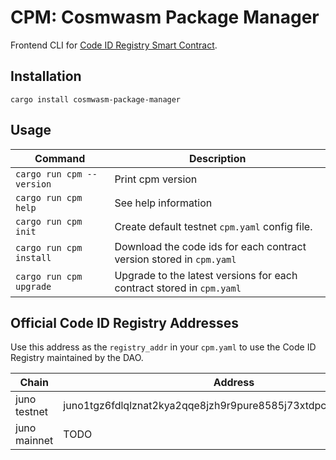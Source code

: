 # CPM: Cosmwasm Package Manager

Frontend CLI for [Code ID Registry Smart Contract](../../contracts/cw-code-id-registry/README.md).

## Installation

`cargo install cosmwasm-package-manager`

## Usage 

| Command  | Description |
| ------------- | ------------- |
| `cargo run cpm --version` | Print cpm version  |
| `cargo run cpm help` | See help information  |
| `cargo run cpm init` | Create default testnet `cpm.yaml` config file. |
| `cargo run cpm install` | Download the code ids for each contract version stored in `cpm.yaml` |
| `cargo run cpm upgrade` | Upgrade to the latest versions for each contract stored in `cpm.yaml` |

## Official Code ID Registry Addresses

Use this address as the `registry_addr` in your `cpm.yaml` to use the Code ID Registry maintained by the DAO.

| Chain | Address | Link | 
| ------------- | ------------- | ------------- |
| juno testnet | juno1tgz6fdlqlznat2kya2qqe8jzh9r9pure8585j73xtdpcacyjegssa38apd | https://testnet.daodao.zone/dao/juno1tgz6fdlqlznat2kya2qqe8jzh9r9pure8585j73xtdpcacyjegssa38apd
| juno mainnet | TODO | TODO
